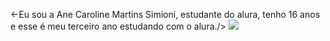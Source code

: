<-Eu sou a Ane Caroline Martins Simioni, estudante do alura, tenho 16 anos e esse é meu terceiro ano estudando com o alura./>
![](https://media1.tenor.com/m/wXyvmX1gAy0AAAAC/omg-barbie.gif)
